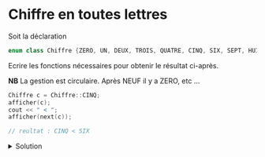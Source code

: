 # Chiffre en toutes lettres

Soit la déclaration

~~~cpp
enum class Chiffre {ZERO, UN, DEUX, TROIS, QUATRE, CINQ, SIX, SEPT, HUIT, NEUF};
~~~

Ecrire les fonctions nécessaires pour obtenir le résultat ci-après.

**NB** La gestion est circulaire. Après NEUF il y a ZERO, etc ...

~~~cpp
Chiffre c = Chiffre::CINQ;
afficher(c);
cout << " < ";
afficher(next(c));

// reultat : CINQ < SIX
~~~


<details>
<summary>Solution</summary>

~~~cpp
Chiffre next(Chiffre c) {
   return Chiffre ( (int(c) + 1) % 10 );
}

void afficher(Chiffre c) {
   switch (c) {
      case Chiffre::ZERO   : cout << "ZERO";   break;
      case Chiffre::UN     : cout << "UN";     break;
      case Chiffre::DEUX   : cout << "DEUX";   break;
      case Chiffre::TROIS  : cout << "TROIS";  break;
      case Chiffre::QUATRE : cout << "QUATRE"; break;
      case Chiffre::CINQ   : cout << "CINQ";   break;
      case Chiffre::SIX    : cout << "SIX";    break;
      case Chiffre::SEPT   : cout << "SEPT";   break;
      case Chiffre::HUIT   : cout << "HUIT";   break;
      case Chiffre::NEUF   : cout << "NEUF";   break;
   }
}
~~~
</details>

